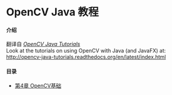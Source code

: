 # OpenCV Java 教程

#### 介绍
翻译自 [  _OpenCV Java Tutorials_ ](https://opencv-java-tutorials.readthedocs.io/en/latest/index.html)  
Look at the tutorials on using OpenCV with Java (and JavaFX) at: http://opencv-java-tutorials.readthedocs.org/en/latest/index.html

#### 目录

- [第4章 OpenCV基础](http://https://gitee.com/TimVanX/opencv_java_tutorial/blob/master/OpenCV%20%E5%9F%BA%E7%A1%80.md)


